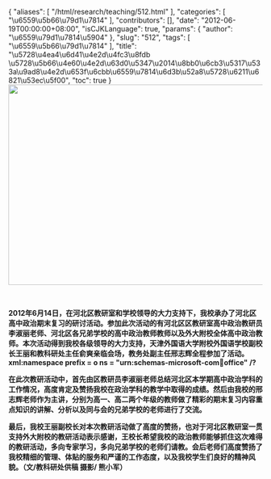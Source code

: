 {
    "aliases": [
        "/html/research/teaching/512.html"
    ],
    "categories": [
        "\u6559\u5b66\u79d1\u7814"
    ],
    "contributors": [],
    "date": "2012-06-19T00:00:00+08:00",
    "isCJKLanguage": true,
    "params": {
        "author": "\u6559\u79d1\u7814\u5904"
    },
    "slug": "512",
    "tags": [
        "\u6559\u5b66\u79d1\u7814"
    ],
    "title": "\u5728\u4ea4\u6d41\u4e2d\u4fc3\u8fdb \u5728\u5b66\u4e60\u4e2d\u63d0\u5347\u2014\u8bb0\u6cb3\u5317\u533a\u9ad8\u4e2d\u653f\u6cbb\u6559\u7814\u6d3b\u52a8\u5728\u6211\u6821\u53ec\u5f00",
    "toc": true
}
**<img
    src="https://cdn.tfls.online/mirror/full/e23981d75a1428dfbbc99f10b3da0927629b437b.jpg"
    style="display:block;margin-left:auto;margin-right:auto;"
    decoding="async"
    fetchpriority="auto"
    loading="lazy"
    height="397"
    width="600"
/>**

 

**2012年6月14日，在河北区教研室和学校领导的大力支持下，我校承办了河北区高中政治期末复习的研讨活动。参加此次活动的有河北区区教研室高中政治教研员李淑丽老师、河北区各兄弟学校的高中政治教师教师以及外大附校全体高中政治教师。本次活动得到我校各级领导的大力支持，天津外国语大学附校外国语学校副校长王丽和教科研处主任俞爽亲临会场，教务处副主任邢志辉全程参加了活动。xml:namespace prefix = o ns = "urn:schemas-microsoft-com:office:office" /?**

**在此次教研活动中，首先由区教研员李淑丽老师总结河北区本学期高中政治学科的工作情况，高度肯定及赞扬我校在政治学科的教学中取得的成绩。然后由我校的邢志辉老师作为主讲，分别为高一、高二两个年级的教师做了精彩的期末复习内容重点知识的讲解、分析以及同与会的兄弟学校的老师进行了交流。**

**最后，我校王丽副校长对本次教研活动做了高度的赞扬，也对于河北区教研室一贯支持外大附校的教研活动表示感谢，王校长希望我校的政治教师能够抓住这次难得的教研活动，多向专家学习，多向兄弟学校的老师们请教。会后老师们高度赞扬了我校精细的管理、体贴的服务和严谨的工作态度，以及我校学生们良好的精神风貌。（文/教科研处供稿 摄影/ 熊小军）**

